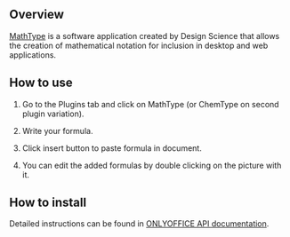 ## Overview

[MathType](https://www.wiris.com/en/mathtype/) is a software application created by Design Science that allows the creation of mathematical notation for inclusion in desktop and web applications.

## How to use

1. Go to the Plugins tab and click on MathType (or ChemType on second plugin variation).

2. Write your formula.

3. Click insert button to paste formula in document.

4. You can edit the added formulas by double clicking on the picture with it.

## How to install

Detailed instructions can be found in [ONLYOFFICE API documentation](https://api.onlyoffice.com/plugin/installation).
